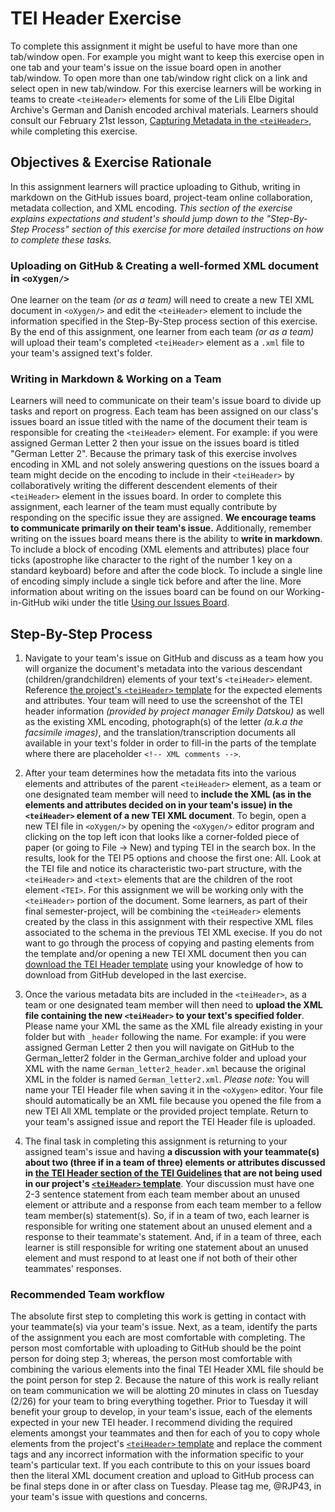 # TEI Header Exercise
  
To complete this assignment it might be useful to have more than one tab/window open. For example you might want to keep this exercise open in one tab and your team's issue on the issue board open in another tab/window. To open more than one tab/window right click on a link and select open in new tab/window. For this exercise learners will be working in teams to create `<teiHeader>` elements for some of the Lili Elbe Digital Archive's German and Danish encoded archival materials. Learners should consult our February 21st lesson, [Capturing Metadata in the `<teiHeader>`](https://github.com/RJP43/LiliElbe_EngagedLearners/wiki/Capturing-Metadata), while completing this exercise.    
  
## Objectives & Exercise Rationale  
  In this assignment learners will practice uploading to Github, writing in markdown on the GitHub issues board, project-team online collaboration, metadata collection, and XML encoding. _This section of the exercise explains expectations and student's should jump down to the "Step-By-Step Process" section of this exercise for more detailed instructions on how to complete these tasks._     
    
### Uploading on GitHub & Creating a well-formed XML document in `<oXygen/>`  
  One learner on the team *(or as a team)* will need to create a new TEI XML document in `<oXygen/>` and edit the `<teiHeader>` element to include the information specified in the Step-By-Step process section of this exercise. By the end of this assignment, one learner from each team *(or as a team)* will upload their team's completed `<teiHeader>` element as a `.xml` file to your team's assigned text's folder.     
  
### Writing in Markdown & Working on a Team    
Learners will need to communicate on their team's issue board to divide up tasks and report on progress. Each team has been assigned on our class's issues board an issue titled with the name of the document their team is responsible for creating the `<teiHeader>` element. For example: if you were assigned German Letter 2 then your issue on the issues board is titled "German Letter 2". Because the primary task of this exercise involves encoding in XML and not solely answering questions on the issues board a team might decide on the encoding to include in their `<teiHeader>` by collaboratively writing the different descendent elements of their `<teiHeader>` element in the issues board. In order to complete this assignment, each learner of the team must equally contribute by responding on the specific issue they are assigned. **We encourage teams to communicate primarily on their team's issue.** Additionally, remember writing on the issues board means there is the ability to **write in markdown**. To include a block of encoding (XML elements and attributes) place four ticks (apostrophe like character to the right of the number 1 key on a standard keyboard) before and after the code block. To include a single line of encoding simply include a single tick before and after the line. More information about writing on the issues board can be found on our Working-in-GitHub wiki under the title [Using our Issues Board](https://github.com/RJP43/LiliElbe_EngagedLearners/wiki/Working-in-GitHub#using-our-issues-board).    
  
## Step-By-Step Process  
1. Navigate to your team's issue on GitHub and discuss as a team how you will organize the document's metadata into the various descendant (children/grandchildren) elements of your text's `<teiHeader>` element. Reference [the project's `<teiHeader>` template](https://github.com/RJP43/LiliElbe_EngagedLearners/wiki/Capturing-Metadata#sample-teiheader) for the expected elements and attributes. Your team will need to use the screenshot of the TEI header information _(provided by project manager Emily Datskou)_ as well as the existing XML encoding, photograph(s) of the letter _(a.k.a the facsimile images)_, and the translation/transcription documents all available in your text's folder in order to fill-in the parts of the template where there are placeholder `<!-- XML comments -->`.
   
 2. After your team determines how the metadata fits into the various elements and attributes of the parent `<teiHeader>` element, as a team or one designated team member will need to **include the XML (as in the elements and attributes decided on in your team's issue) in the `<teiHeader>` element of a new TEI XML document**. To begin, open a new TEI file in `<oXygen/>` by opening the `<oXygen/>` editor program and clicking on the top left icon that looks like a corner-folded piece of paper (or going to File → New) and typing TEI in the search box. In the results, look for the TEI P5 options and choose the first one: All. Look at the TEI file and notice its characteristic two-part structure, with the `<teiHeader>` and `<text>` elements that are the children of the root element `<TEI>`. For this assignment we will be working only with the `<teiHeader>` portion of the document. Some learners, as part of their final semester-project, will be combining the `<teiHeader>` elements created by the class in this assignment with their respective XML files associated to the schema in the previous TEI XML execise. If you do not want to go through the process of copying and pasting elements from the template and/or opening a new TEI XML document then you can [download the TEI Header template](https://raw.githubusercontent.com/RJP43/LiliElbe_EngagedLearners/master/ProjectDocs/TEIHeader_Template.xml) using your knowledge of how to download from GitHub developed in the last exercise.  
   
 3. Once the various metadata bits are included in the `<teiHeader>`, as a team or one designated team member will then need to **upload the XML file containing the new `<teiHeader>` to your text's specified folder**. Please name your XML the same as the XML file already existing in your folder but with `_header` following the name. For example: if you were assigned German Letter 2 then you will navigate on GitHub to the German_letter2 folder in the German_archive folder and upload your XML with the name `German_letter2_header.xml` because the original XML in the folder is named `German_letter2.xml`. *Please note:* You will name your TEI Header file when saving it in the `<oXygen>` editor. Your file should automatically be an XML file because you opened the file from a new TEI All XML template or the provided project template. Return to your team's assigned issue and report the TEI Header file is uploaded.    
   
 4. The final task in completing this assignment is returning to your assigned team's issue and having **a discussion with your teammate(s) about two (three if in a team of three) elements or attributes discussed in [the TEI Header section of the TEI Guidelines](https://www.tei-c.org/release/doc/tei-p5-doc/en/html/HD.html) that are not being used in our project's [`<teiHeader>` template](https://github.com/RJP43/LiliElbe_EngagedLearners/wiki/Capturing-Metadata#sample-teiheader)**. Your discussion must have one 2-3 sentence statement from each team member about an unused element or attribute and a response from each team member to a fellow team member(s) statement(s). So, if in a team of two, each learner is responsible for writing one statement about an unused element and a response to their teammate's statement. And, if in a team of three, each learner is still responsible for writing one statement about an unused element and must respond to at least one if not both of their other teammates' responses.   
   
### Recommended Team workflow  
The absolute first step to completing this work is getting in contact with your teammate(s) via your team's issue. Next, as a team, identify the parts of the assignment you each are most comfortable with completing. The person most comfortable with uploading to GitHub should be the point person for doing step 3; whereas, the person most comfortable with combining the various elements into the final TEI Header XML file should be the point person for step 2. Because the nature of this work is really reliant on team communication we will be alotting 20 minutes in class on Tuesday (2/26) for your team to bring everything together. Prior to Tuesday it will benefit your group to develop, in your team's issue, each of the elements expected in your new TEI header. I recommend dividing the required elements amongst your teammates and then for each of you to copy whole elements from the project's [`<teiHeader>` template](https://github.com/RJP43/LiliElbe_EngagedLearners/wiki/Capturing-Metadata#sample-teiheader) and replace the comment tags and any incorrect information with the information specific to your team's particular text. If you each contribute to this on your issues board then the literal XML document creation and upload to GitHub process can be final steps done in or after class on Tuesday. Please tag me, @RJP43, in your team's issue with questions and concerns.   
